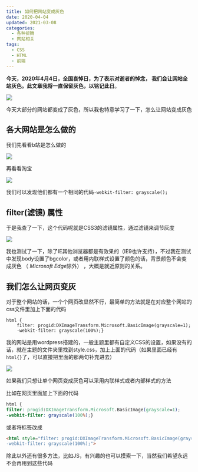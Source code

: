 ```yaml
---
title: 如何把网站变成灰色
date: 2020-04-04
updated: 2021-03-08
categories:
  - 各种折腾
  - 网站相关
tags:
  - CSS
  - HTML
  - 前端
---
```


<p><strong>今天，2020年4月4日，全国哀悼日，为了表示对逝者的悼念， 我们会让网站全站灰色。此文章我将一直保留灰色，以铭记此日</strong>。</p>

![](https://img.blueflame.org.cn/images/2020/04/gray4-605x1024.jpg)

<p>今天大部分的网站都变成了灰色，所以我也特意学习了一下，怎么让网站变成灰色</p>

<h2>各大网站是怎么做的</h2>

<p>我们先看看b站是怎么做的</p>

![](https://img.blueflame.org.cn/images/2020/04/gray2.png)</p>

<p>再看看淘宝</p>

![](https://img.blueflame.org.cn/images/2020/04/gray3.png)</p>

<p>我们可以发现他们都有一个相同的代码<code>-webkit-filter: grayscale();</code></p>

<h2> filter(滤镜) 属性 </h2>

<p>于是我查了一下，这个代码呢就是CSS3的滤镜属性，通过滤镜来调节灰度</p>

![](https://img.blueflame.org.cn/images/2020/04/gray5.png)</p>

<p>我也测试了一下，除了IE其他浏览器都是有效果的（IE9也许支持），不过我在测试中发现body设置了bgcolor，或者用内联样式设置了颜色的话，背景颜色不会变成灰色 （ <em>Microsoft Edge</em>除外） ，大概是就近原则的关系。</p>

<h2>我们怎么让网页变灰</h2>

<p>对于整个网站的话，一个个网页改显然不行，最简单的方法就是在对应整个网站的css文件里加上下面的代码</p>

<pre class="wp-block-code"><code lang="css" class="language-css">html {
    filter: progid:DXImageTransform.Microsoft.BasicImage(grayscale=1);
    -webkit-filter: grayscale(100%);}</code></pre>

<p>我的网站是用wordpress搭建的，一般主题里都有自定义CSS的设置，如果没有的话，就在主题的文件夹里找到style.css，加上上面的代码（如果里面已经有<code>html{}</code>了，可以直接把里面的那两句补充进去）</p>

![](https://img.blueflame.org.cn/images/2020/04/gray1.png)</p>

<p>如果我们只想让单个网页变成灰色可以采用内联样式或者内部样式的方法</p>

<p>比如在网页<head></head>里面加上下面的代码</p>

```css
html {
filter: progid:DXImageTransform.Microsoft.BasicImage(grayscale=1);
-webkit-filter: grayscale(100%);}
```

<p>或者将<html>标签改成</p>

```html
<html style="filter: progid:DXImageTransform.Microsoft.BasicImage(grayscale=1);
-webkit-filter: grayscale(100%);">
```

<p>除此以外还有很多方法，比如JS，有兴趣的也可以摸索一下，当然我们希望永远不会再用到这些代码</p>

